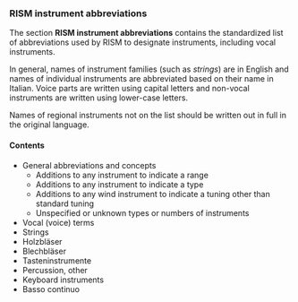 <jointfile>

### RISM instrument abbreviations

The section **RISM instrument abbreviations** contains the standardized list of abbreviations used by RISM to designate instruments, including vocal instruments.

In general, names of instrument families (such as _strings_) are in English and names of individual instruments are abbreviated based on their name in Italian. Voice parts are written using capital letters and non-vocal instruments are written using lower-case letters.

Names of regional instruments not on the list should be written out in full in the original language.

#### Contents

- General abbreviations and concepts
  - Additions to any instrument to indicate a range
  - Additions to any instrument to indicate a type
  - Additions to any wind instrument to indicate a tuning other than standard tuning
  - Unspecified or unknown types or numbers of instruments
- Vocal (voice) terms
- Strings
- Holzbläser
- Blechbläser
- Tasteninstrumente
- Percussion, other
- Keyboard instruments
- Basso continuo
